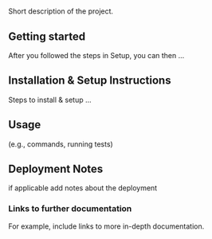 # <Project name>

Short description of the project.

## Getting started

After you followed the steps in Setup, you can then ...

## Installation & Setup Instructions

Steps to install & setup ...

## Usage

(e.g., commands, running tests)

## Deployment Notes

if applicable add notes about the deployment

### Links to further documentation

For example, include links to more in-depth documentation.
